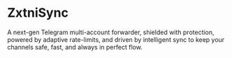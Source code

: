 # ZxtniSync
A next-gen Telegram multi-account forwarder, shielded with protection, powered by adaptive rate-limits, and driven by intelligent sync to keep your channels safe, fast, and always in perfect flow.
